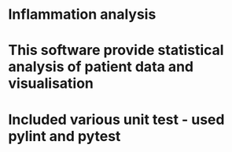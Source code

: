 # Inflammation analysis
# This software provide statistical analysis of patient data and visualisation
# Included various unit test - used pylint and pytest
